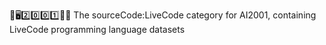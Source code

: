 🧠️🖥️2️⃣️0️⃣️0️⃣️1️⃣️💾️📜️ The sourceCode:LiveCode category for AI2001, containing LiveCode programming language datasets
